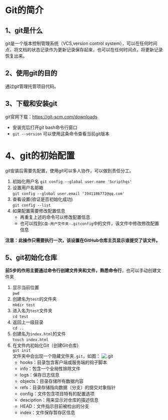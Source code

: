 # Git的简介

## 1、git是什么

git是一个版本控制管理系统（VCS,version control system），可以在任何时间点，将文档的状态记录作为更新记录保存起来，也可以在任何时间点，将更新记录恢复出来。

## 2、使用git的目的

通过git管理托管项目代码。

## 3、下载和安装git

git官网下载：<https://git-scm.com/downloads>

- 安装完后打开git bash命令行窗口
- `git --version` 可以使用这条命令查看当前git版本

# 4、git的初始配置

git安装后需要先配置，使用git可以多人协作，可以做到责任分工。

1. 初始化用户名
   `git config --global user.name 'Scripthqs'`
2. 设置用户名邮箱  
   `git config --global user.email '1941186772@qq.com'`
3. 查看设置(验证是否初始化成功)  
   `git config --list`  
4. 如果配置需要修改配置信息
   - 再重复上述的命令可以修改配置信息
   - 也可以找到`C盘-用户文件夹-.gitconfig`中的文件，该文件中修改修改配置信息

**注意：此操作只需要执行一次，该设置在GitHub仓库主页显示谁提交了该文件。**

## 5、git初始化仓库

**前5步的作用主要通过命令行创建文件夹和文件，熟悉命令行**，也可以手动创建文件夹

1. 显示当前位置  
   `pwd`
2. 创建名为`test`的文件夹  
   `mkdir test`
3. 进入名为`test`文件夹  
   `cd test`
4. 返回上一级目录  
   `cd ..`
5. 创建名为`index.html`的文件  
   `touch index.html`
6. 在文件内初始化Git（创建Git仓库）  
   `git init`  
   文件夹中会出现一个隐藏文件夹`.git`，如图：
   ![.git](D:\user\Desktop\Script\note\material\github\git.png)
   - hooks：目录包含客户端或服务端的钩子脚本
   - info：包含一个全局性排除文件
   - logs：保存日志信息
   - objects：目录存储所有数据内容
   - refs：目录存储指向数据（分支）的提交对象指针
   - config：文件包含项目特有的配置选项
   - desciption：用来显示对仓库的描述信息
   - HEAD：文件指示目前被检出的分支
   - index：文件保存暂存区信息



